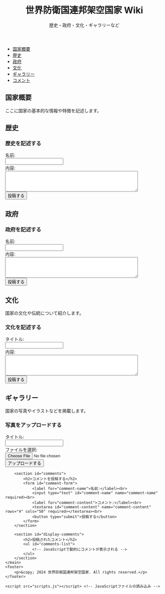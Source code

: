 <!DOCTYPE html>
<html lang="ja">
<head>
    <meta charset="UTF-8">
    <meta name="viewport" content="width=device-width, initial-scale=1.0">
    <title>世界防衛国連邦架空国家 Wiki</title>
    <link rel="stylesheet" href="styles.css">
</head>
<body>
    <header>
        <div class="header-content">
            <h1>世界防衛国連邦架空国家 Wiki</h1>
            <p>歴史・政府・文化・ギャラリーなど</p>
        </div>
    </header>
    <nav>
        <ul>
            <li><a href="#about">国家概要</a></li>
            <li><a href="#history">歴史</a></li>
            <li><a href="#government">政府</a></li>
            <li><a href="#culture">文化</a></li>
            <li><a href="#gallery">ギャラリー</a></li>
            <li><a href="#comments">コメント</a></li> <!-- コメントセクションへのリンクを追加 -->
        </ul>
    </nav>
    <main>
        <section id="about">
            <h2>国家概要</h2>
            <p>ここに国家の基本的な情報や特徴を記述します。</p>
        </section>
        <section id="history">
            <h2>歴史</h2>
            <div id="history-content">
                <!-- JavaScriptで動的に歴史を表示 -->
            </div>
            <form id="history-form">
                <h3>歴史を記述する</h3>
                <label for="history-name">名前:</label><br>
                <input type="text" id="history-name" name="history-name" required><br>
                <label for="history-content">内容:</label><br>
                <textarea id="history-content" name="history-content" rows="4" cols="50" required></textarea><br>
                <button type="submit">投稿する</button>
            </form>
        </section>
        <section id="government">
            <h2>政府</h2>
            <div id="government-content">
                <!-- JavaScriptで動的に政府を表示 -->
            </div>
            <form id="government-form">
                <h3>政府を記述する</h3>
                <label for="government-name">名前:</label><br>
                <input type="text" id="government-name" name="government-name" required><br>
                <label for="government-content">内容:</label><br>
                <textarea id="government-content" name="government-content" rows="4" cols="50" required></textarea><br>
                <button type="submit">投稿する</button>
            </form>
        </section>
        <section id="culture">
            <h2>文化</h2>
            <p>国家の文化や伝統について紹介します。</p>
            <form id="culture-form">
                <h3>文化を記述する</h3>
                <label for="culture-name">タイトル:</label><br>
                <input type="text" id="culture-name" name="culture-name" required><br>
                <label for="culture-content">内容:</label><br>
                <textarea id="culture-content" name="culture-content" rows="4" cols="50" required></textarea><br>
                <button type="submit">投稿する</button>
            </form>
            <div id="culture-content"></div>
        </section>
        <section id="gallery">
            <h2>ギャラリー</h2>
            <p>国家の写真やイラストなどを掲載します。</p>
            <form id="photo-form">
                <h3>写真をアップロードする</h3>
                <label for="photo-name">タイトル:</label><br>
                <input type="text" id="photo-name" name="photo-name" required><br>
                <label for="photo-file">ファイルを選択:</label><br>
                <input type="file" id="photo-file" name="photo-file" accept="image/*" required><br>
                <button type="submit">アップロードする</button>
            </form>
            <div id="photo-gallery"></div>
        </section>

        <section id="comments">
            <h2>コメントを投稿する</h2>
            <form id="comment-form">
                <label for="comment-name">名前:</label><br>
                <input type="text" id="comment-name" name="comment-name" required><br>
                <label for="comment-content">コメント:</label><br>
                <textarea id="comment-content" name="comment-content" rows="4" cols="50" required></textarea><br>
                <button type="submit">投稿する</button>
            </form>
        </section>

        <section id="display-comments">
            <h2>投稿されたコメント</h2>
            <ul id="comments-list">
                <!-- JavaScriptで動的にコメントが表示される -->
            </ul>
        </section>
    </main>
    <footer>
        <p>&copy; 2024 世界防衛国連邦架空国家. All rights reserved.</p>
    </footer>

    <script src="scripts.js"></script> <!-- JavaScriptファイルの読み込み -->
</body>
</html>
